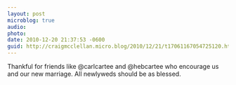 ```yaml
---
layout: post
microblog: true
audio: 
photo: 
date: 2010-12-20 21:37:53 -0600
guid: http://craigmcclellan.micro.blog/2010/12/21/t17061167054725120.html
---
```

Thankful for friends like @carlcartee and @hebcartee who encourage us and our new marriage. All newlyweds should be as blessed.

